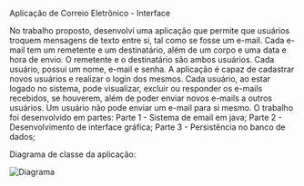 Aplicação de Correio Eletrônico - Interface

No trabalho proposto, desenvolvi uma aplicação que permite que usuários troquem mensagens de texto entre si, tal como se fosse um e-mail. 
Cada e-mail tem um remetente e um destinatário, além de um corpo e uma data e hora de envio. O remetente e o destinatário são ambos usuários.
Cada usuário, possui um nome, e-mail e senha. A aplicação é capaz de cadastrar novos usuários e realizar o login dos mesmos. 
Cada usuário, ao estar logado no sistema, pode visualizar, excluir ou responder os e-mails recebidos, se houverem, além de poder enviar novos e-mails
a outros usuários. Um usuário não pode enviar um e-mail para si mesmo. 
O trabalho foi desenvolvido em partes:
Parte 1 - Sistema de email em java;
Parte 2 - Desenvolvimento de interface gráfica;
Parte 3 - Persistência no banco de dados;

Diagrama de classe da aplicação:

![Diagrama](https://github.com/deboralawall/POO/assets/86936640/7623381c-6724-41e4-9a99-e9a0ee994a5b)
